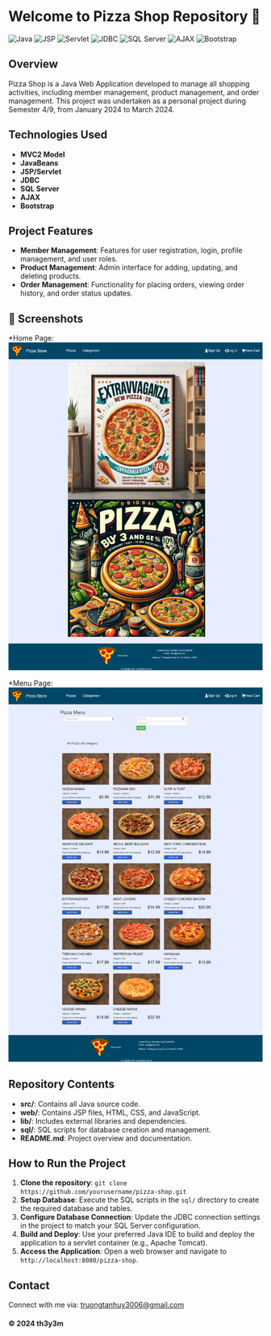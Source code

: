 # Welcome to Pizza Shop Repository 🍕

![Java](https://img.shields.io/badge/Java-ED8B00?style=for-the-badge&logo=java&logoColor=white)
![JSP](https://img.shields.io/badge/JSP-007396?style=for-the-badge&logo=java&logoColor=white)
![Servlet](https://img.shields.io/badge/Servlet-007396?style=for-the-badge&logo=java&logoColor=white)
![JDBC](https://img.shields.io/badge/JDBC-007396?style=for-the-badge&logo=java&logoColor=white)
![SQL Server](https://img.shields.io/badge/SQL_Server-CC2927?style=for-the-badge&logo=microsoft-sql-server&logoColor=white)
![AJAX](https://img.shields.io/badge/AJAX-0070BA?style=for-the-badge&logo=javascript&logoColor=white)
![Bootstrap](https://img.shields.io/badge/Bootstrap-563D7C?style=for-the-badge&logo=bootstrap&logoColor=white)

## Overview
Pizza Shop is a Java Web Application developed to manage all shopping activities, including member management, product management, and order management. This project was undertaken as a personal project during Semester 4/9, from January 2024 to March 2024.

## Technologies Used
- **MVC2 Model**
- **JavaBeans**
- **JSP/Servlet**
- **JDBC**
- **SQL Server**
- **AJAX**
- **Bootstrap**

## Project Features
- **Member Management**: Features for user registration, login, profile management, and user roles.
- **Product Management**: Admin interface for adding, updating, and deleting products.
- **Order Management**: Functionality for placing orders, viewing order history, and order status updates.

## 📸 Screenshots
*Home Page:
![HomePage](https://github.com/th3y3m/shopping-website/blob/main/screenshots/HomePage.png)

*Menu Page:
![MenuPage](https://github.com/th3y3m/shopping-website/blob/main/screenshots/MenuPage.png)

## Repository Contents
- **src/**: Contains all Java source code.
- **web/**: Contains JSP files, HTML, CSS, and JavaScript.
- **lib/**: Includes external libraries and dependencies.
- **sql/**: SQL scripts for database creation and management.
- **README.md**: Project overview and documentation.

## How to Run the Project
1. **Clone the repository**: `git clone https://github.com/yourusername/pizza-shop.git`
2. **Setup Database**: Execute the SQL scripts in the `sql/` directory to create the required database and tables.
3. **Configure Database Connection**: Update the JDBC connection settings in the project to match your SQL Server configuration.
4. **Build and Deploy**: Use your preferred Java IDE to build and deploy the application to a servlet container (e.g., Apache Tomcat).
5. **Access the Application**: Open a web browser and navigate to `http://localhost:8080/pizza-shop`.

## Contact
Connect with me via: [truongtanhuy3006@gmail.com](mailto:truongtanhuy3006@gmail.com)

#### © 2024 th3y3m
